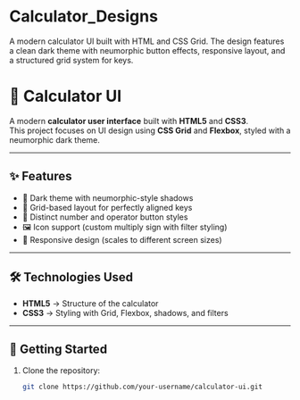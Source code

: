 # Calculator_Designs
A modern calculator UI built with HTML and CSS Grid. The design features a clean dark theme with neumorphic button effects, responsive layout, and a structured grid system for keys.

# 🧮 Calculator UI

A modern **calculator user interface** built with **HTML5** and **CSS3**.  
This project focuses on UI design using **CSS Grid** and **Flexbox**, styled with a neumorphic dark theme.

---

## ✨ Features
- 🎨 Dark theme with neumorphic-style shadows  
- 📐 Grid-based layout for perfectly aligned keys  
- 🔢 Distinct number and operator button styles  
- 🖼️ Icon support (custom multiply sign with filter styling)  
- 📱 Responsive design (scales to different screen sizes)  

---

## 🛠️ Technologies Used
- **HTML5** → Structure of the calculator  
- **CSS3** → Styling with Grid, Flexbox, shadows, and filters  

---

## 🚀 Getting Started

1. Clone the repository:
   ```bash
   git clone https://github.com/your-username/calculator-ui.git
